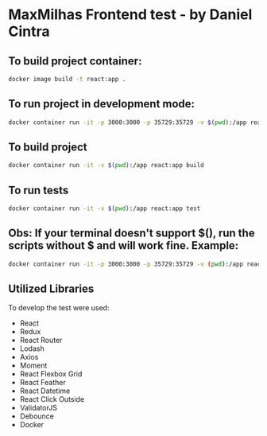 # MaxMilhas Frontend test - by Daniel Cintra


## To build project container: 

```sh
docker image build -t react:app .
```

## To run project in development mode: 

```sh
docker container run -it -p 3000:3000 -p 35729:35729 -v $(pwd):/app react:app
```

## To build project 

```sh
docker container run -it -v $(pwd):/app react:app build
```

## To run tests 

```sh
docker container run -it -v $(pwd):/app react:app test
```

## Obs: If your terminal doesn't support $(), run the scripts without $ and will work fine. Example: 

```sh
docker container run -it -p 3000:3000 -p 35729:35729 -v (pwd):/app react:app
```

## Utilized Libraries

To develop the test were used:

* React
* Redux
* React Router
* Lodash
* Axios
* Moment 
* React Flexbox Grid
* React Feather
* React Datetime
* React Click Outside
* ValidatorJS
* Debounce
* Docker

